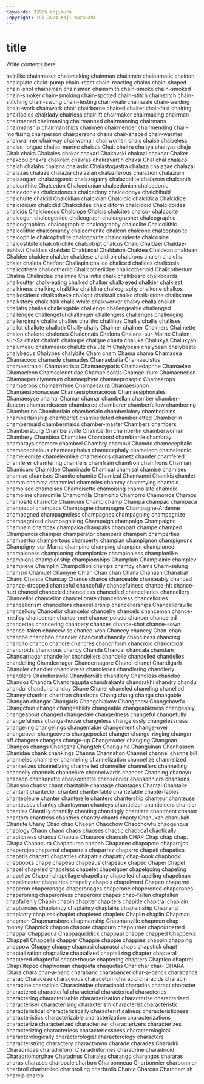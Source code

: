 ```yaml
---
Keywords: 22965 kojimura
Copyright: (C) 2024 Koji Murakami
---
```


# title

Write contents here.



hainlike chainmaker chainmaking chainman
chainmen chainomatic chainon chainplate chain-pump chain-react chain-reacting chains chain-shaped chain-shot
chainsman chainsmen chainsmith chain-smoke chain-smoked chain-smoker chain-smoking chain-spotted chain-stitch chainstitch
chain-stitching chain-swung chain-testing chain-wale chainwale chain-welding chain-work chainwork chair chairborne
chaired chairer chair-fast chairing chairladies chairlady chairless chairlift chairmaker chairmaking
chairman chairmaned chairmaning chairmanned chairmanning chairmans chairmanship chairmanships chairmen chairmender
chairmending chair-mortising chairperson chairpersons chairs chair-shaped chair-warmer chairwarmer chairway chairwoman
chairwomen chais chaise chaiseless chaise-longue chaise-marine chaises Chait chaitra chaitya
chaityas chaja Chak chaka Chakales chakar chakari Chakavski chakazi chakdar
Chaker chakobu chakra chakram chakras chakravartin chaksi Chal chal chalaco
chalah chalahs chalana chalastic Chalastogastra chalaza chalazae chalazal chalazas chalaze
chalazia chalazian chalaziferous chalazion chalazium chalazogam chalazogamic chalazogamy chalazoidite chalazoin
chalcanth chalcanthite Chalcedon Chalcedonian chalcedonian chalcedonic chalcedonies chalcedonous chalcedony chalcedonyx
chalchihuitl chalchuite chalcid Chalcidian chalcidian Chalcidic chalcidica Chalcidice chalcidicum chalcidid
Chalcididae chalcidiform chalcidoid Chalcidoidea chalcids Chalcioecus Chalciope Chalcis chalcites chalco-
chalcocite chalcogen chalcogenide chalcograph chalcographer chalcographic chalcographical chalcographist chalcography chalcolite
Chalcolithic chalcolithic chalcomancy chalcomenite chalcon chalcone chalcophanite chalcophile chalcophyllite chalcopyrite
chalcosiderite chalcosine chalcostibite chalcotrichite chalcotript chalcus Chald Chaldaei Chaldae-pahlavi Chaldaic
chaldaic Chaldaical Chaldaism Chaldea Chaldean chaldean Chaldee chaldee chalder chaldese
chaldron chaldrons chaleh chalehs chalet chalets Chalfont Chaliapin chalice chaliced
chalices chalicosis chalicothere chalicotheriid Chalicotheriidae chalicotherioid Chalicotherium Chalina Chalinidae chalinine
Chalinitis chalk chalkboard chalkboards chalkcutter chalk-eating chalked chalker chalk-eyed chalkier
chalkiest chalkiness chalking chalklike chalkline chalkography chalkone chalkos chalkosideric chalkotheke
chalkpit chalkrail chalks chalk-stone chalkstone chalkstony chalk-talk chalk-white chalkworker chalky
challa challah challahs challas challengable challenge challengeable challenged challengee challengeful
challenger challengers challenges challenging challengingly challie challies challiho challihos Challis
challis challises challot challote challoth Chally chally Chalmer chalmer Chalmers
Chalmette chalon chalone chalones Chalonnais Chalons Chalons-sur-Marne Chalon-sur-Sa chalot chaloth
chaloupe chalque chalta chaluka Chalukya Chalukyan chalumeau chalumeaux chalutz chalutzim
Chalybean chalybean chalybeate chalybeous Chalybes chalybite Cham cham Chama chama
Chamacea Chamacoco chamade chamades Chamaebatia Chamaecistus chamaecranial Chamaecrista Chamaecyparis Chamaedaphne
Chamaeleo Chamaeleon Chamaeleontidae Chamaeleontis Chamaelirium Chamaenerion Chamaepericlymenum chamaephyte chamaeprosopic Chamaerops
chamaerops chamaerrhine Chamaesaura Chamaesiphon Chamaesiphonaceae Chamaesiphonaceous Chamaesiphonales Chamaesyce chamal Chamar
chamar chambellan chamber chamber-deacon chamberdeacon chambered chamberer chamberfellow chambering Chamberino
Chamberlain chamberlain chamberlainry chamberlains chamberlainship chamberlet chamberleted chamberletted Chamberlin chambermaid
chambermaids chamber-master Chambers chambers Chambersburg Chambersville Chambertin chambertin chamberwoman Chambery
Chambioa Chamblee Chambord chambranle chambray chambrays chambre chambrel Chambry chambul
Chamdo chamecephalic chamecephalous chamecephalus chamecephaly chameleon chameleonic chameleonize chameleonlike chameleons
chametz chamfer chamfered chamferer chamfering chamfers chamfrain chamfron chamfrons Chamian
Chamicuro Chamidae Chaminade Chamisal chamisal chamise chamises chamiso chamisos Chamite
chamite Chamizal Chamkanni Chamkis chamlet chamm chamma chammied chammies chammy
chammying chamois chamoised chamoises Chamoisette chamoising chamoisite chamoix chamoline chamomile
Chamomilla Chamonix Chamorro Chamorros Chamos chamosite chamotte Chamouni Champ champ
Champa champac champaca champacol champacs Champagne champagne Champagne-Ardenne champagned champagneless
champagnes champagning champagnize champagnized champagnizing Champaign champaign Champaigne champain champak
champaka champaks champart champe champed Champenois champer champerator champers champert
champerties champertor champertous champerty champian champignon champignons Champigny-sur-Marne champine champing
champion championed championess championing championize championless championlike champions championship championships
Champlain Champlainic champlev champleve Champlin Champollion champs champy chams Cham-selung
chamsin Chamuel Chamyne Ch'an Chan chan Chana Chanaan Chanabal Chanc
Chanca Chancay Chance chance chanceable chanceably chanced chance-dropped chanceful chancefully
chancefulness chance-hit chance-hurt chancel chanceled chanceless chancelled chancelleries chancellery Chancellor
chancellor chancellorate chancelloress chancellories chancellorism chancellors chancellorship chancellorships Chancellorsville chancellory
Chancelor chancelor chancelry chancels chanceman chance-medley chancemen chance-met chance-poised chancer
chancered chanceries chancering chancery chances chance-shot chance-sown chance-taken chancewise chance-won
Chancey chancey Chan-chan chanche chanchito chancier chanciest chancily chanciness chancing
chancito chanco chancre chancres chancriform chancroid chancroidal chancroids chancrous chancy
Chanda Chandal chandala chandam Chandarnagar chandelier chandeliers chandelle chandelled chandelles
chandelling Chandernagor Chandernagore Chandi chandi Chandigarh Chandler chandler chandleress chandleries
chandlering chandlerly chandlers Chandlersville Chandlerville chandlery Chandless chandoo Chandos Chandra
Chandragupta chandrakanta chandrakhi chandry chandu chandui chandul chanduy Chane Chanel
chaneled chaneling chanelled Chaney chanfrin chanfron chanfrons Chang chang changa
changable Changan changar Changaris Changchiakow Changchow Changchowfu Changchun change changeability
changeable changeableness changeably changeabout changed changedale changedness changeful changefully changefulness
change-house changeless changelessly changelessness changeling changelings changemaker changement change-over changeover
changeovers changepocket changer change-ringing changer-off changers changes change-up Changewater changing
Changoan Changos changs Changsha Changteh Changuina Changuinan Chanhassen Chanidae chank
chankings Channa Channahon Channel channel channelbill channeled channeler channeling channelization
channelize channelized channelizes channelizing channelled channeller channellers channelling channelly channels
channelure channelwards channer Channing chanoyu chanson chansonette chansonnette chansonnier chansonniers
chansons Chansoo chanst chant chantable chantage chantages Chantal Chantalle chantant
chantecler chanted chante-fable chantefable chante-fables chantepleure chanter chanterelle chanters chantership
chanteur chanteuse chanteuses chantey chanteyman chanteys chanticleer chanticleers chantier chanties
Chantilly chantilly chanting chantingly chantlate chantment chantor chantors chantress chantries
chantry chants chanty Chanukah chanukah Chanute Chany Chao chao Chaoan
Chaochow Chaochowfu chaogenous chaology Chaon chaori chaos chaoses chaotic chaotical
chaotically chaoticness chaoua Chaouia Chaource chaoush CHAP Chap chap chap.
Chapa Chapacura Chapacuran chapah Chapanec chapapote chaparajos chaparejos chaparral chaparrals
chaparraz chaparro chapati chapaties chapatis chapatti chapatties chapattis chapatty chap-book
chapbook chapbooks chape chapeau chapeaus chapeaux chaped Chapei Chapel chapel
chapeled chapeless chapelet chapelgoer chapelgoing chapeling chapelize Chapell chapellage chapellany
chapelled chapelling chapelman chapelmaster chapelries chapelry chapels chapelward Chapen chaperno
chaperon chaperonage chaperonages chaperone chaperoned chaperones chaperoning chaperonless chaperons chapes
chap-fallen chapfallen chapfallenly Chapin chapin chapiter chapiters chapitle chapitral chaplain
chaplaincies chaplaincy chaplainry chaplains chaplainship Chapland chaplanry chapless chaplet chapleted
chaplets Chaplin chaplin Chapman chapman Chapmansboro chapmanship Chapmanville chapmen chap-money
Chapnick chapon chapote chapourn chapournet chapournetted chappal Chappaqua Chappaquiddick chappaul
chappe chapped Chappelka Chappell Chappells chapper Chappie chappie chappies chappin
chapping chappow Chappy chappy chaprasi chaprassi chaps chapstick chapt chaptalization
chaptalize chaptalized chaptalizing chapter chapteral chaptered chapterful chapterhouse chaptering chapters
Chaptico chaptrel Chapultepec chapwoman chaqueta chaquetas Char char char- CHARA
Chara chara char-a-banc charabanc charabancer char-a-bancs charabancs charac Characeae characeous
characetum characid characids characin characine characinid Characinidae characinoid characins charact
character charactered characterful characterial characterical characteries charactering characterisable characterisation characterise
characterised characteriser characterising characterism characterist characteristic characteristical characteristically characteristicalness characteristicness
characteristics characterizable characterization characterizations characterize characterized characterizer characterizers characterizes characterizing
characterless characterlessness characterological characterologically characterologist characterology characters characterstring charactery charactonym
charade charades Charadrii Charadriidae charadriiform Charadriiformes charadrine charadrioid Charadriomorphae Charadrius
Charales charango charangos chararas charas charases charbocle charbon Charbonneau Charbonnier
charbonnier charbroil charbroiled charbroiling charbroils Charca Charcas Charchemish charcia charco
